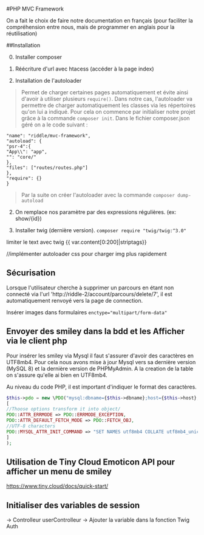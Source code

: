 #PHP MVC Framework

On a fait le choix de faire notre documentation en français (pour faciliter la compréhension entre nous,
mais de programmer en anglais pour la réutilisation)

##Installation

0. Installer composer

1. Réécriture d'url avec htacess (accéder à la page index)


2. Installation de l'autoloader

> Permet de charger certaines pages automatiquement et évite ainsi d'avoir à utiliser
> plusieurs `require()`. Dans notre cas, l'autoloader va permettre de charger automatiquement les classes via les
> répertoires
> qu'on lui a indiqué. Pour cela on commence par initialiser notre projet grâce à la commande `composer init`.
> Dans le fichier composer.json géré on a le code suivant :

````json{
"name": "riddle/mvc-framework",
"autoload": {
"psr-4":{
"App\\": "app",
"": "core/"
},
"files": ["routes/routes.php"]
},
"require": {}
}
````

> Par la suite on créer l'autoloader avec la commande `composer dump-autoload`

2. On remplace nos paramètre par des expressions régulières. (ex: show/{id})


2. Installer twig (dernière version). `composer require "twig/twig:^3.0"`

limiter le text avec twig
{{ var.content[0:200]|striptags}}

//implémenter autoloader css pour charger img plus rapidement

## Sécurisation

Lorsque l'utilisateur cherche à supprimer un parcours en étant non connecté via
l'url 'http://riddle-2/account/parcours/delete/7', il est automatiquement renvoyé vers
la page de connection.

Insérer images dans formulaires
``enctype="multipart/form-data"``

## Envoyer des smiley dans la bdd et les Afficher via le client php

Pour insérer les smiley via Mysql il faut s'assurer d'avoir des caractères en UTF8mb4. Pour cela nous avons mise
à jour Mysql vers sa dernière version (MySQL 8) et la dernière version de PHPMyAdmin. A la creation de la
table on s'assure qu'elle ai bien en UTF8mb4.

Au niveau du code PHP, il est important d'indiquer le format des caractères.

````php 
$this->pdo = new \PDO("mysql:dbname={$this->dbname};host={$this->host};charset=utf8mb4", $this->username, $this->password,
[
//Thoose options transform it into object/
PDO::ATTR_ERRMODE => PDO::ERRMODE_EXCEPTION,
PDO::ATTR_DEFAULT_FETCH_MODE => PDO::FETCH_OBJ,
//UTF-8 characters
PDO::MYSQL_ATTR_INIT_COMMAND => "SET NAMES utf8mb4 COLLATE utf8mb4_unicode_ci"
]
);
````

## Utilisation de Tiny Cloud Emoticon API pour afficher un menu de smiley

https://www.tiny.cloud/docs/quick-start/

## Initialiser des variables de session

-> Controlleur userControlleur
-> Ajouter la variable dans la fonction Twig Auth 